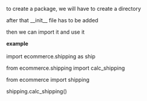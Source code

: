 <p>to create a package, we will have to create a directory </p>

<p>after that __init__ file has to be added</p>

<p> then we can import it and use it

<div>

<b>example</b> <br> <br>
import ecommerce.shipping as ship

from ecommerce.shipping import calc_shipping

from ecommerce import shipping

shipping.calc_shipping()
</div>
